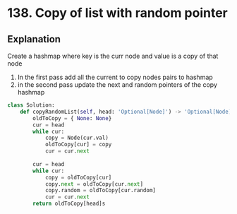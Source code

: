 # 138. Copy of list with random pointer

## Explanation
Create a hashmap where key is the curr node and value is a copy of that node
1. In the first pass add all the current to copy nodes pairs to hashmap
2. in the second pass update the next and random pointers of the copy hashmap

```python
class Solution:
    def copyRandomList(self, head: 'Optional[Node]') -> 'Optional[Node]':
        oldToCopy = { None: None}
        cur = head
        while cur:
            copy = Node(cur.val)
            oldToCopy[cur] = copy
            cur = cur.next
        
        cur = head
        while cur:
            copy = oldToCopy[cur]
            copy.next = oldToCopy[cur.next]
            copy.random = oldToCopy[cur.random]
            cur = cur.next
        return oldToCopy[head]s
```